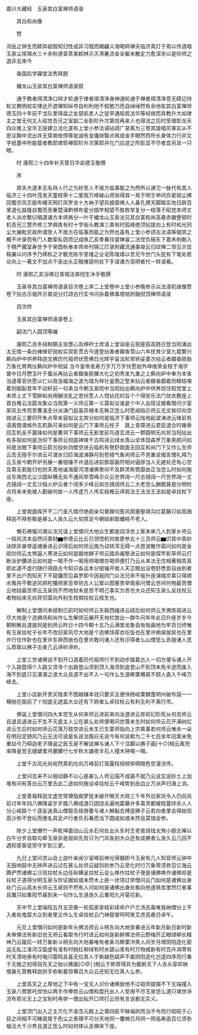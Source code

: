 <!-- { "loadSidebar": true } -->
嘉兴大藏经　玉泉其白富禅师语录


　　其白和尚像



　　赞

河岳之钟生而颖异龆毁知归性成非习既而踢翩义海喝碎禅天临济真灯于焉以传道唱玉泉尘挥锦水三十余秋德音萃美鹤林示灭溽暑流金全躯未散定力愈深余以是仰师之道非去来今

　　香国后学寱堂法秀拜题

　　蟠龙山玉泉其白富禅师语录叙

　　通于教者得清净口辩才轮通于律者得清净身神通轮通于禅者得清净意无碍记持轮又教明权实律达开遮禅知纵夺自利利他不假勉力而自绰绰然有余地矣其白富禅师德玉四十年前干戈队里得益之友慈航老人之徒早通般若法华等经继而弃教升大如律主之堂无何又入昭觉吾兄之室副二全彰阶升次第信再来人也得法之后时至理彰龙天四众推上宝华王座建立法化遂有上堂小参法语拈颂广录离为三卷其提唱宗乘实从不思议胸中流出并无穿凿依傍等玼诚有金镵抉翳点铁成金手眼然而所长身体力行非文字纸墨中所能载者教耶律耶禅耶阶升次第耶并化门应迹之所彰显不尽者宜另具一只眼。

　　时
康熙三十四年补天穿日华岩德玉敬撰

　　序

　　原夫大道本无名待人行之为妙至人不居方临事能之为然所以滹沱一脉代有其人临济三十四叶茂发天童枝荣十二爰我万峰破山师翁得其一焉于明壬申间负密祖尘拂回蜀宗风丕振布幔天网打凤罗龙十方衲子望风披靡俾人人鼻孔撩天脚踏实地日辟百里道化益隆自蜀而至秦楚滇黔棋布星分插竿相望不胜枚举复分一枝落于昭觉本师丈老人派亦繁衍唱道诸方本师再分一叶于蟠龙山玉泉法兄其白富和尚高悬赤辙整顿时机吾兄三慧齐修三学俱炼有时十字街头教演三乘有时孤峰绝顶拈提向上有时和光同尘大展毗尼故所谓至人不居方在临事而能之为然也虽有上堂小参颂古法语等偈禁之概不许录而有门人数辈私窃而记成帙乙亥季春玟睿琳睿二法侄负稿东下嘉禾剞劂入于楞严藏室寿世予于癸酉秋奉本师命刊锦江灯录附藏流通事竣云归玟琳二侄见示佳稿兼以问序予乃樗栎之才敢充栋宇垩墁之业讵陈琟琢以吾兄今世门头犹有下笔处若论向上一著文不加点千圣出头正眼难窥何处下手请诸方高明者代一转语看。

　　时
康熙乙亥浴佛日青城法弟彻生沐手敬撰

　　玉泉寺其白富禅师语录目次卷上序二上堂卷中上堂小参晚参示众法语机缘像赞卷下拈古示偈开示普说分灯颂古行实书问杂着佛事塔铭附融彻顶禅师语录

　　目次终

　　玉泉其白富禅师语录卷上

　　嗣法门人圆顶等编

　　康熙乙丑冬结制期主张慧心及绅衿士庶请上堂诣座云猊座孤高韪日登当阳涌出太无情一条白棒锋铓锐权实双彰贯古今遂登拈香者瓣香雪山六年抚育少室九载繁兴爇向炉中供养释迦文佛历代祖师伏愿佛日光辉宇宙法轮常转娑婆次拈云者瓣香胚胎万象化育两仪爇向炉中祝延
当今皇帝圣寿万岁万万岁伏愿劫外坤维荣金枝于海宇寰中日月懋玉叶于蚕丛再拈云者瓣香胚腪大化之初秀发九重之上爇向炉中奉为本省当道尊官伏愿以仁以政涨福海之波为瑞为祥壮皇图之堑末拈云者瓣香觑着则眼枯嗅着则脑裂昔年不动轩前一句承当今朝玉泉院中当阳拈出爇向炉中供养现住昭觉堂上本师上丈下雪醉和尚用酬法乳之恩伏愿人人悟拈花的旨个个得安乐法门敛衣敷座上首白椎云法筵龙象众当观第一义师云第一义莫拟议谁是个中人出班证据看僧问少室家风五传而至曹溪支分派演门庭虽异根本无殊正恁么时愿闻指示师云无文铁印向空抛进云三要印开朱点窄未容拟议主宾分如何是临济下事师云陆地起波涛进云锋前有语离情谓格外玄机孰可亲如何是云门下事师云杖子　跳上青霄进云君臣道合时雍泰回互机全不露锋如何是曹洞下事师云无影堂前鸟道玄进云一颗圆明无向背当阳拈出有多般如何是沩仰下事师云彻底神锋千古鸣进云绿水青山全体现森罗万象笑颜问如何是法眼下事师云箭刃投处四壁空进云临机有卷舒觌面无回互和尚门下又作么生师云吾无隐乎尔进云可谓水归巨海波涛静月到苍梧气象闲师云不劳重说偈言僧礼拜乃云玉泉今朝开炉另展一番钳锤不许退后进前那容画符相对逼拶当人无避处还有心空及第无若能归也则天青地谧海晏河清诸佛景仰不及群灵称赞靡由正当恁么时如何施设东南西北尘沙国纵横无处不通风举雪峰示众云世界阔一尺古镜阔一尺世界阔一丈古镜阔一丈玄沙指火炉云者个阔多少峰云如古镜阔师云二大老恁么酬醋甚是分明检点将来未免被人勘破何故一人传虚万人传实结椎云谛观法王法法王法如是卓拄杖下座。

　　上堂觌面挥开不二门圣凡情尽绝疏亲勾章棘句惹风雨塞壑填沟烂葛藤只如高揖释迦不拜弥勒是甚么人良久云九旬禁足今朝始剥取蟠桃不老人。

　　懒石佛冤问潮众法兄请上堂僧问大地众生都是阎浮世上客未审几人到家乡师云一段风流本自然问善财▆参德云比丘已领悟机何故更参五十三员师云▆识其中真妙诀除非身带返魂香进云识得后如何师云施为动转浑无碍一点恩波散作霖问如何是金刚剑师云太煞逼人寒进云如何是踞地狮子师云踏杀阇黎进云如何是探竿影草师云打断汝驴腰进云如何是一喝不作一喝用师喝僧亦喝师便打乃云从来法无住相著相乖真即此道不虚行随行得路古今知识各运本分钳锤开凿人天正眼出没卷舒悉皆自由到者里不出户而知天下不窥牖而见森罗即今因我同门众法兄命不佞升座演唱宗乘只得顺水推舟不敢逆风把柁播扬家丑举则古人公案以图塞责举南泉问僧云世间何物最苦僧云地狱最苦师云玉泉则不然地狱未是苦不明己事实为苦也大众还知玉泉么呈拄杖云者物拈来无向背切莫向外别生枝掷拄杖云枝生也。

　　解制上堂僧问未结制已前时如何师云东敲西磕进云结后如何师云烹佛炼祖进云尽大地是个选佛场和尚作么生解师云展开天地栏放出一群牛问年年此日升座岁岁今朝制解且道是同是别师云昨日十四今朝十五乃云满堂龙象自匆匆画地为牢百日终唯有玉泉拄杖子长年不改旧家风尽大地是个选佛场穿衣吃饭也在里许痾屎放尿也在里许行住作卧也在里许东奔西驰也在里许敢问诸人还有识得者么山僧恁么告报诸人恁么荐取以拂子击香几云谛听谛听。

　　上堂三世诸佛说不到开口道着历代祖师行不到动步踏着古人一切方便与诸人开个入路暨得个入路又须寻个出路登山须到顶入海须到底登山不到顶未免半途而废入海不到底只见湛湛之波大众且道不出不入一句作么生道楖栗横肩不顾人直入千峰万峰去。

　　上堂小店新开贵买贱卖不图越赚本钱只要买主便快杨岐栗棘蓬明州破布袋一一横抛在面前了ㄚ彻底无遮盖大众还有下顾者么卓拄杖云有利无利不离行市。

　　佛诞上堂僧问四大本空生从何来师云进前来向汝道进云弃却幻形死从何去师云且退且退进云不生不灭底主人公在甚么处师便喝问世尊未生时如何师云花开满树红进云生后时如何师云花落万枝空进云未生已生蒙师指向上宗乘事若何师云唯余一朵在明日定随风乃云无法可说是名说法既曰无说今有何说秪为二千七百余年旧案未免重拈今乃释迦老子降诞之辰玉泉不解说禅与诸人下个注脚以拂子画[十○]相云离兜率降皇宫无缝罅里月朦朦行七步称大雄夜半石人撞木钟喝一喝。

　　上堂千古风光尚宛然真机吐向万峰前灯笼露柱频频举明暗色空漫流传。

　　上堂问去来不以相动静不以心是甚么人师云描不成画不就乃云说玄说妙土上加堆有问有答白云万里去此二途如何施设卓拄杖云千峰势到岳边止万派声归海上消。

　　上堂善哉释迦文虚空常懊恼痴梦犹未破开眼天大晓三千年外旧家风令人仍向风前讨年年四八佛降诞岁岁腊八佛成道只因饶舌遍地葛藤许多英灵都被枝蔓绊杀人人分心岐路个个逐妄迷真山僧鼓舌摇唇要与诸人解黏去缚竖拂子云若向者里会得始信高沙弥不登坛而便名具足卢行者负石春而当下圆成如或未然且莫错会参。

　　除夕上堂爆竹一声乾坤震动山云水石何处出头东村王老夜烧钱太煞小胆北禅以白牛分岁自取勾牵玉泉非是屈抑先哲只为门风各别大众还有成褫者么良久云几回不遇知音客徒劳守岁到三更。

　　九日上堂问灵山会上迦叶亲闻少室峰前神光得髓即今玉泉有几人知音师云钟中无鼓响鼓中无钟声进云过在甚么处师云疑则别参乃云至化时行万象零须弥百亿海云腾俨然诸佛尘沙现拄杖头边任纵横呈拄杖云会么唤作拄杖子便是诸佛唤作诸佛却是拄杖子道得分明玉泉与你证据如或未然木上座一状领过举僧问云门如何是诸佛出身处门云山高水长师云玉泉则不然有人问如何是诸佛出身处秪向他道铁库里然灯者事且置只如重阳节届到来一句作么生道良久云重阳九月菊花新。

　　天中节上堂端阳五月五空悬一轮孤家家结彩续命户户兰汤去毒唯我衲僧分上不入者些鬼窟大众到者里又作么生卓拄杖云门神鼓掌呵呵笑艾虎高悬日卓午。

　　元旦上堂僧问如何是新年头佛法师云斗柄东向大地皆春进云年新月新日新时新未审佛法有新旧也无师云看取令行时进云如何是新鲜佛法师云野梅开正眼绿柳长精神乃云璇玑一转万象新斗柄东向大地春唯有者条乌楖栗冷笑人间岁月增阴阳造化密运无私江淮河汉盈虚有准有时桃红柳绿有时水碧山青有时万物咸新有时百卉凋零有时天清地泰有时电闪雷鸣且喜无位真人于斯越色超声不属阴阳造化岂逐四序而行秉于无极之初得自先天之始以拂画[○@│]相云于斯荐得非为截断天下人舌头穿却衲僧鼻孔管教释迦拱手弥勒着惊蓦召大众云还知无位真人么参。

　　上堂高天之上厚地之下中有一宝无人识价诸佛放他不过祖师提掇不下无端撞入玉泉八臂那吒惊怕以两手作捧势云山僧和盘托出人人受用不尽玉泉恁么道只堪世谛流布若论无上之宝别时再举一僧出拟开口师打云但有言说都无实义。

　　上堂顶门出入之主万化不渝含元殿上之尊四臣不昧端拱而治不令而行昭昭于心目之间相不可睹晃晃于色尘之表理不可分天地同一覆帱日月同一照临寿逾百亿须弥福洽大千沙界且道正恁么时如何体认击禅床下座。

